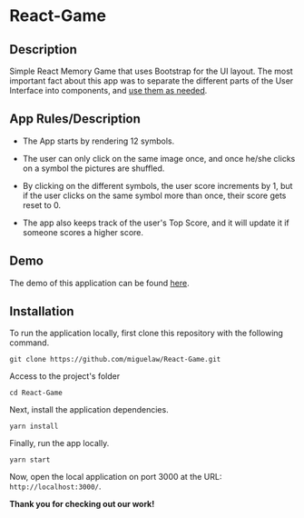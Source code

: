 # React-Game

## Description

Simple React Memory Game that uses Bootstrap for the UI layout. The most important fact about this app was to separate the different parts of the User Interface into components, and [use them as needed](https://reactjs.org/docs/state-and-lifecycle.html). 


## App Rules/Description

 * The App starts by rendering 12 symbols.

 * The user can only click on the same image once, and once he/she clicks on a symbol the pictures are shuffled.

 * By clicking on the different symbols, the user score increments by 1, but if the user clicks on the same symbol more than once, their score gets reset to 0.

 * The app also keeps track of the user's Top Score, and it will update it if someone scores a higher score.   


## Demo

The demo of this application can be found [here](https://mw-react-game.herokuapp.com/).


## Installation

To run the application locally, first clone this repository with the following command.

	git clone https://github.com/miguelaw/React-Game.git
	
Access to the project's folder

	cd React-Game

Next, install the application dependencies.

	yarn install
	
Finally, run the app locally.

	yarn start

	
Now, open the local application on port 3000 at the URL: `http://localhost:3000/`.


**Thank you for checking out our work!**
